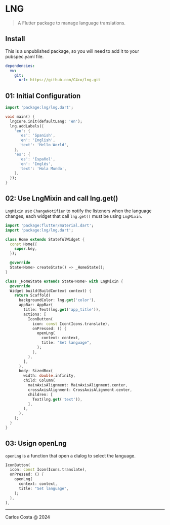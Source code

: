 # LNG

>A Flutter package to manage language translations.

## Install

This is a unpublished package, so you will need to add it to your pubspec.yaml file.

```yaml
dependencies:
  vw:
    git:
      url: https://github.com/C4co/lng.git
```

## 01: Initial Configuration

```dart
import 'package:lng/lng.dart';

void main() {
  lngCore.init(defaultLang: 'en');
  lng.addLabels({
    'en': {
      'es': 'Spanish',
      'en': 'English',
      'text': 'Hello World',
    },
    'es': {
      'es': 'Español',
      'en': 'Inglés',
      'text': 'Hola Mundo',
    },
  });
}
```

## 02: Use LngMixin and call lng.get()

`LngMixin` use `ChangeNotifier` to notify the listeners when the language changes,
each widget that call `lng.get()` must be using `LngMixin`.

```dart
import 'package:flutter/material.dart';
import 'package:lng/lng.dart';

class Home extends StatefulWidget {
  const Home({
    super.key,
  });

  @override
  State<Home> createState() => _HomeState();
}

class _HomeState extends State<Home> with LngMixin {
  @override
  Widget build(BuildContext context) {
    return Scaffold(
      backgroundColor: lng.get('color'),
      appBar: AppBar(
        title: Text(lng.get('app_title')),
        actions: [
          IconButton(
            icon: const Icon(Icons.translate),
            onPressed: () {
              openLng(
                context: context,
                title: "Set language",
              );
            },
          ),
        ],
      ),
      body: SizedBox(
        width: double.infinity,
        child: Column(
          mainAxisAlignment: MainAxisAlignment.center,
          crossAxisAlignment: CrossAxisAlignment.center,
          children: [
            Text(lng.get('text')),
          ],
        ),
      ),
    );
  }
}
```

## 03: Usign openLng

`openLng` is a function that open a dialog to select the language.

```dart
IconButton(
  icon: const Icon(Icons.translate),
  onPressed: () {
    openLng(
      context: context,
      title: "Set language",
    );
  },
),
```

---

Carlos Costa @ 2024
